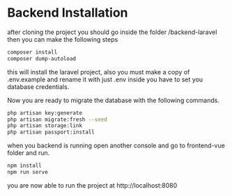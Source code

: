 # Backend Installation

after cloning the project you should go inside the folder /backend-laravel then you can make the following steps

```bash
composer install
composer dump-autoload
```
this will install the laravel project, also you must make a copy of .env.example and rename it with just .env
inside you have to set you database credentials.

Now you are ready to migrate the database with the following commands.

```bash
php artisan key:generate
php artisan migrate:fresh --seed
php artisan storage:link
php artisan passport:install
```

when you backend is running open another console and go to frontend-vue folder and run.

```bash
npm install
npm run serve
```

you are now able to run the project at http://localhost:8080
